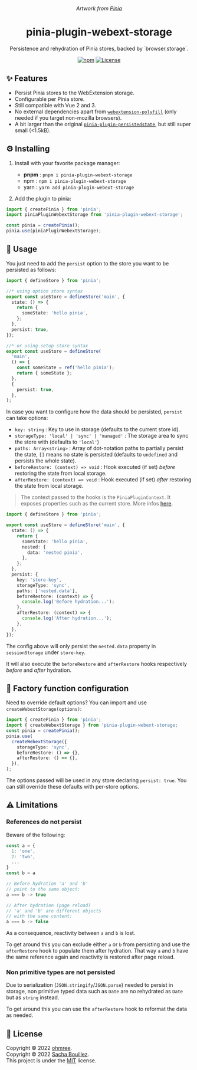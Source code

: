 <p align="center">
  <img alt="" src="https://i.imgur.com/prUNzrf.png">
</p>

<p align="center">
  <i>Artwork from <a href="https://pinia.vuejs.org/">Pinia</a></i>
</p>

<h1 align="center">pinia-plugin-webext-storage</h1>
<p align="center">Persistence and rehydration of Pinia stores, backed by `browser.storage`.</p>

<p align="center">
  <a href="https://www.npmjs.com/package/pinia-plugin-webext-storage"><img alt="npm" src="https://img.shields.io/github/package-json/v/ohmree/pinia-plugin-webext-storage?style=flat&color=orange" /></a>
  <a href="https://github.com/ohmree/pinia-plugin-webext-storage/tree/HEAD/LICENSE.md"><img alt="License" src="https://img.shields.io/github/license/ohmree/pinia-plugin-webext-storage?style=flat&color=blue" /></a>
</p>

## ✨ Features

- Persist Pinia stores to the WebExtension storage.
- Configurable per Pinia store.
- Still compatible with Vue 2 and 3.
- No external dependencies apart from [`webextension-polyfill`](https://github.com/mozilla/webextension-polyfill) (only needed if you target non-mozilla browsers).
- A bit larger than the original [`pinia-plugin-persistedstate`](https://github.com/prazdevs/pinia-plugin-persistedstate/), but still super small (<1.5kB).

## ⚙️ Installing

1. Install with your favorite package manager:

   - **pnpm** : `pnpm i pinia-plugin-webext-storage`
   - npm : `npm i pinia-plugin-webext-storage`
   - yarn : `yarn add pinia-plugin-webext-storage`

2. Add the plugin to pinia:

```ts
import { createPinia } from 'pinia';
import piniaPluginWebextStorage from 'pinia-plugin-webext-storage';

const pinia = createPinia();
pinia.use(piniaPluginWebextStorage);
```

## 🚀 Usage

You just need to add the `persist` option to the store you want to be persisted as follows:

```ts
import { defineStore } from 'pinia';

//* using option store syntax
export const useStore = defineStore('main', {
  state: () => {
    return {
      someState: 'hello pinia',
    };
  },
  persist: true,
});

//* or using setup store syntax
export const useStore = defineStore(
  'main',
  () => {
    const someState = ref('hello pinia');
    return { someState };
  },
  {
    persist: true,
  },
);
```

In case you want to configure how the data should be persisted, `persist` can take options:

- `key: string` : Key to use in storage (defaults to the current store id).
- `storageType: 'local' | 'sync' | 'managed'` : The storage area to sync the store with (defaults to `'local'`)
- `paths: Array<string>` : Array of dot-notation paths to partially persist the state, `[]` means no state is persisted (defaults to `undefined` and persists the whole state).
- `beforeRestore: (context) => void` : Hook executed (if set) _before_ restoring the state from local storage.
- `afterRestore: (context) => void` : Hook executed (if set) _after_ restoring the state from local storage.

> The context passed to the hooks is the `PiniaPluginContext`. It exposes properties such as the current store. More infos [here](https://pinia.vuejs.org/core-concepts/plugins.html#introduction).

```ts
import { defineStore } from 'pinia';

export const useStore = defineStore('main', {
  state: () => {
    return {
      someState: 'hello pinia',
      nested: {
        data: 'nested pinia',
      },
    };
  },
  persist: {
    key: 'store-key',
    storageType: 'sync',
    paths: ['nested.data'],
    beforeRestore: (context) => {
      console.log('Before hydration...');
    },
    afterRestore: (context) => {
      console.log('After hydration...');
    },
  },
});
```

The config above will only persist the `nested.data` property in `sessionStorage` under `store-key`.

It will also execute the `beforeRestore` and `afterRestore` hooks respectively _before_ and _after_ hydration.

## 🔧 Factory function configuration

Need to override default options? You can import and use `createWebextStorage(options)`:

```ts
import { createPinia } from 'pinia';
import { createWebextStorage } from 'pinia-plugin-webext-storage;
const pinia = createPinia();
pinia.use(
  createWebextStorage({
    storageType: 'sync',
    beforeRestore: () => {},
    afterRestore: () => {},
  }),
);
```

The options passed will be used in any store declaring `persist: true`. You can still override these defaults with per-store options.

## ⚠️ Limitations

### **References do not persist**

Beware of the following:

```js
const a = {
  1: 'one',
  2: 'two',
  ...
}
const b = a

// Before hydration 'a' and 'b'
// point to the same object:
a === b -> true

// After hydration (page reload)
// 'a' and 'b' are different objects
// with the same content:
a === b -> false
```

As a consequence, reactivity between `a` and `b` is lost.

To get around this you can exclude either `a` or `b` from persisting and use the `afterRestore` hook to populate them after hydration. That way `a` and `b` have the same reference again and reactivity is restored after page reload.

### **Non primitive types are not persisted**

Due to serialization (`JSON.stringify`/`JSON.parse`) needed to persist in storage, non primitive typed data such as `Date` are no rehydrated as `Date` but as `string` instead.

To get around this you can use the `afterRestore` hook to reformat the data as needed.

## 📝 License

Copyright © 2022 [ohmree](https://github.com/ohmree).  
Copyright © 2022 [Sacha Bouillez](https://github.com/prazdevs).  
This project is under the [MIT](https://github.com/ohmree/pinia-plugin-webext-storage/blob/main/LICENSE.md) license.

